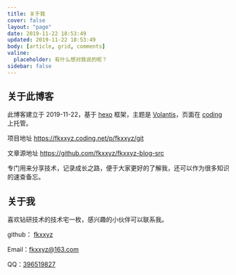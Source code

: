 ```yaml
---
title: 关于我
cover: false
layout: "page"
date: 2019-11-22 18:53:49
updated: 2019-11-22 18:53:49
body: [article, grid, comments]
valine:
  placeholder: 有什么想对我说的呢？
sidebar: false
---
```




## 关于此博客

此博客建立于 2019-11-22，基于 [hexo](https://hexo.io/) 框架，主题是 [Volantis](https://volantis.js.org/)，页面在 [coding](https://coding.net/) 上托管。

项目地址 https://fkxxyz.coding.net/p/fkxxyz/git

文章源地址 https://github.com/fkxxyz/fkxxyz-blog-src

专门用来分享技术，记录成长之路，便于大家更好的了解我，还可以作为很多知识的速查备忘。

## 关于我

喜欢钻研技术的技术宅一枚，感兴趣的小伙伴可以联系我。

github： [fkxxyz](https://github.com/fkxxyz)

Email：[fkxxyz@163.com](mailto:fkxxyz@163.com)

QQ：[396519827](tencent://message/?Menu=yes&uin=396519827&Site=&Service=201&sigT=ea6900e4512ad8b58da878037641291ed697bb55cec2278659d82fe191f63a4d7af5f0fcc717dd16c6679bc9244eafee&sigU=ec4e4c7844eb99e785d57bef70ca04391b3dcd69ad73da94e5a2c1b4943c71e8a23b2b48a797df4b)

